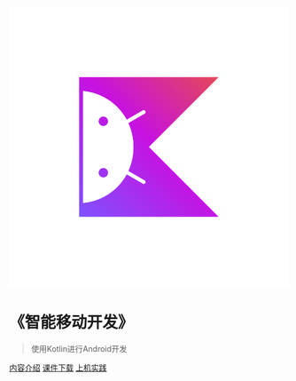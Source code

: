 <!-- _coverpage.md -->

![logo](kotlin-hero.svg)

# 《智能移动开发》

> 使用Kotlin进行Android开发

[内容介绍](#内容介绍)
[课件下载](https://github.com/walkman617/AndroidDevKotlin)
[上机实践](https://g.co/android/student)
